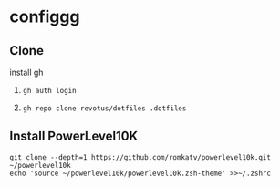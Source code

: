 # configgg

## Clone
install gh
1. ```
   gh auth login
   ```
3. ```
   gh repo clone revotus/dotfiles .dotfiles
   ```

## Install PowerLevel10K
```
git clone --depth=1 https://github.com/romkatv/powerlevel10k.git ~/powerlevel10k
echo 'source ~/powerlevel10k/powerlevel10k.zsh-theme' >>~/.zshrc
```
